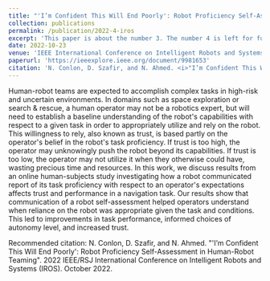 ```yaml
---
title: "'I’m Confident This Will End Poorly': Robot Proficiency Self-Assessment in Human-Robot Teaming"
collection: publications
permalink: /publication/2022-4-iros
excerpt: 'This paper is about the number 3. The number 4 is left for future work.'
date: 2022-10-23
venue: 'IEEE International Conference on Intelligent Robots and Systems (IROS)'
paperurl: 'https://ieeexplore.ieee.org/document/9981653'
citation: 'N. Conlon, D. Szafir, and N. Ahmed. <i>"I’m Confident This Will End Poorly": Robot Proficiency Self-Assessment in Human-Robot Teaming.</i> 2022 IEEE/RSJ International Conference on Intelligent Robots and Systems (IROS). October 2022.'
---
```

Human-robot teams are expected to accomplish complex tasks in high-risk and uncertain environments. In domains such as space exploration or search & rescue, a human operator may not be a robotics expert, but will need to establish a baseline understanding of the robot's capabilities with respect to a given task in order to appropriately utilize and rely on the robot. This willingness to rely, also known as trust, is based partly on the operator's belief in the robot's task proficiency. If trust is too high, the operator may unknowingly push the robot beyond its capabilities. If trust is too low, the operator may not utilize it when they otherwise could have, wasting precious time and resources. In this work, we discuss results from an online human-subjects study investigating how a robot communicated report of its task proficiency with respect to an operator's expectations affects trust and performance in a navigation task. Our results show that communication of a robot self-assessment helped operators understand when reliance on the robot was appropriate given the task and conditions. This led to improvements in task performance, informed choices of autonomy level, and increased trust.

<!--[Download paper here](http://academicpages.github.io/files/paper3.pdf) -->

Recommended citation: N. Conlon, D. Szafir, and N. Ahmed. "'I’m Confident This Will End Poorly': Robot Proficiency Self-Assessment in Human-Robot Teaming". 2022 IEEE/RSJ International Conference on Intelligent Robots and Systems (IROS). October 2022.